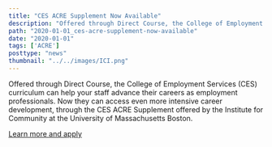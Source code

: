 ```yaml
---
title: "CES ACRE Supplement Now Available"
description: "Offered through Direct Course, the College of Employment Services (CES) curriculum can help your staff advance their careers as employment professionals. Now they can access even more intensive career development..."
path: "2020-01-01_ces-acre-supplement-now-available"
date: "2020-01-01"
tags: ['ACRE']
posttype: "news"
thumbnail: "../../images/ICI.png"
---
```


Offered through Direct Course, the College of Employment Services (CES) curriculum can help your staff advance their careers as employment professionals. Now they can access even more intensive career development, through the CES ACRE Supplement offered by the Institute for Community at the University of Massachusetts Boston.

[Learn more and apply](https://www.communityinclusion.org/cesacre/)
